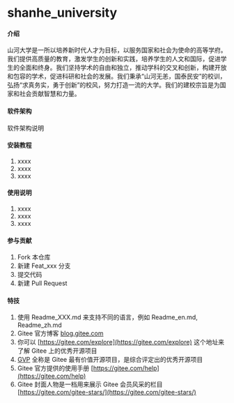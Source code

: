 # shanhe_university

#### 介绍
山河大学是一所以培养新时代人才为目标，以服务国家和社会为使命的高等学府。我们提供高质量的教育，激发学生的创新和实践，培养学生的人文和国际，促进学生的全面和终身。我们坚持学术的自由和独立，推动学科的交叉和创新，构建开放和包容的学术，促进科研和社会的发展。我们秉承“山河无恙，国泰民安”的校训，弘扬“求真务实，勇于创新”的校风，努力打造一流的大学。我们的建校宗旨是为国家和社会贡献智慧和力量。

#### 软件架构
软件架构说明


#### 安装教程

1.  xxxx
2.  xxxx
3.  xxxx

#### 使用说明

1.  xxxx
2.  xxxx
3.  xxxx

#### 参与贡献

1.  Fork 本仓库
2.  新建 Feat_xxx 分支
3.  提交代码
4.  新建 Pull Request


#### 特技

1.  使用 Readme\_XXX.md 来支持不同的语言，例如 Readme\_en.md, Readme\_zh.md
2.  Gitee 官方博客 [blog.gitee.com](https://blog.gitee.com)
3.  你可以 [https://gitee.com/explore](https://gitee.com/explore) 这个地址来了解 Gitee 上的优秀开源项目
4.  [GVP](https://gitee.com/gvp) 全称是 Gitee 最有价值开源项目，是综合评定出的优秀开源项目
5.  Gitee 官方提供的使用手册 [https://gitee.com/help](https://gitee.com/help)
6.  Gitee 封面人物是一档用来展示 Gitee 会员风采的栏目 [https://gitee.com/gitee-stars/](https://gitee.com/gitee-stars/)
